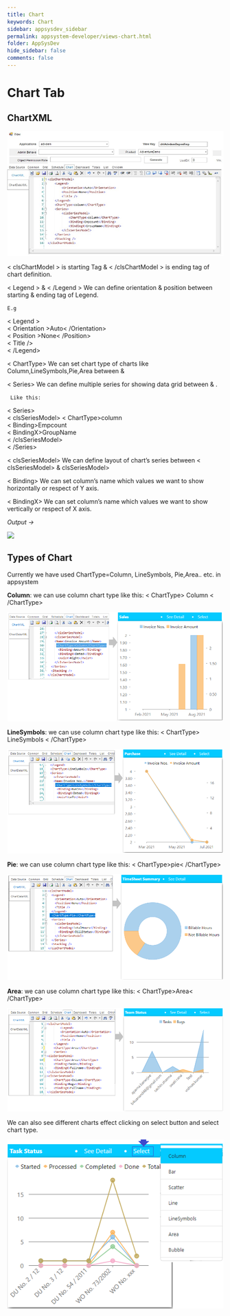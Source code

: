 ```yaml
---
title: Chart
keywords: Chart
sidebar: appsysdev_sidebar
permalink: appsystem-developer/views-chart.html
folder: AppSysDev
hide_sidebar: false
comments: false
---
```


# Chart Tab

## ChartXML

![](/images/chartxml.jpg)

< clsChartModel >  is starting Tag & < /clsChartModel >  is ending tag of chart definition.

< Legend >  & < /Legend >  We can define orientation & position between starting & ending tag of Legend.

    E.g
	 
< Legend >        
< Orientation >Auto< /Orientation>   
< Position >None< /Position>    
< Title />    
< /Legend>

    
< ChartType> We can set chart type of charts like Column,LineSymbols,Pie,Area between <ChartType>  & </ChartType> 

< Series>   We can define multiple series for showing data grid between <Series> & </Series>.   
    
     Like this: 
	 
< Series>      
< clsSeriesModel> 
< ChartType>column</ChartType>      
< Binding>Empcount</Binding>          
< BindingX>GroupName</BindingX>     
< /clsSeriesModel>      
< /Series>   


< clsSeriesModel> We can define layout of chart’s series between < clsSeriesModel> & clsSeriesModel> 

< Binding> We can set column’s name which values we want to show horizontally or respect of Y axis.

< BindingX> We can set column’s name which values we want to show vertically or respect of X axis.
 
*Output ->*

![](/images/chartxmloutput.png)

## Types of Chart 

Currently we have used ChartType=Column, LineSymbols, Pie,Area.. etc. in appsystem

**Column**: we can use column chart type like this: < ChartType> Column < /ChartType>

![](/images/columnchart.png)

**LineSymbols**: we can use column chart type like this: < ChartType> LineSymbols < /ChartType>

![](/images/linechart.png)

**Pie**: we can use column chart type like this: < ChartType>pie< /ChartType>

![](/images/piechart.png)

**Area**: we can use column chart type like this: < ChartType>Area< /ChartType>

![](/images/areachart.png)

We can also see different charts effect clicking on select button and select chart type.

![](/images/chartselection.png)


